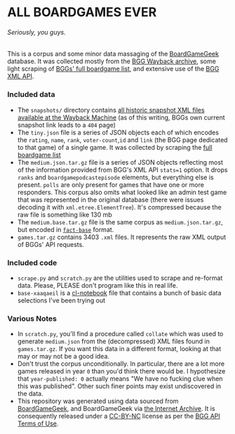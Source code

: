 # ALL BOARDGAMES EVER
###### Seriously, you guys.

This is a corpus and some minor data massaging of the [BoardGameGeek](http://boardgamegeek.com/) database. It was collected mostly from the [BGG Wayback archive](https://web.archive.org/web/*/http://files.boardgamegeek.com/snapshot/*), some light scraping of [BGGs' full boardgame list](http://boardgamegeek.com/browse/boardgame), and extensive use of the [BGG XML API](http://boardgamegeek.com/xmlapi).

### Included data

- The `snapshots/` directory contains [all historic snapshot XML files available at the Wayback Machine](https://web.archive.org/web/*/http://files.boardgamegeek.com/snapshot/*) (as of this writing, BGGs own current snapshot link leads to a `404` page)
- The `tiny.json` file is a series of JSON objects each of which encodes the `rating`, `name`, `rank`, `voter-count`,`id` and `link` (the BGG page dedicated to that game) of a single game. It was collected by scraping the [full boardgame list](http://boardgamegeek.com/browse/boardgame)
- The `medium.json.tar.gz` file is a series of JSON objects reflecting most of the information provided from BGG's XML API `stats=1` option. It drops `ranks` and `boardgamepodcastepisode` elements, but everything else is present. `polls` are only present for games that have one or more responders. This corpus also omits what looked like an admin test game that was represented in the original database (there were issues decoding it with `xml.etree.ElementTree`). It's compressed because the raw file is something like 130 mb
- The `medium.base.tar.gz` file is the same corpus as `medium.json.tar.gz`, but encoded in [`fact-base`](https://github.com/Inaimathi/fact-base) format.
- `games.tar.gz` contains 3403 `.xml` files. It represents the raw XML output of BGGs' API requests.

### Included code

- `scrape.py` and `scratch.py` are the utilities used to scrape and re-format data. Please, PLEASE don't program like this in real life.
- `base-xaaqaeil` is a [cl-notebook](https://github.com/Inaimathi/cl-notebook#cl-notebook) file that contains a bunch of basic data selections I've been trying out

### Various Notes

- In `scratch.py`, you'll find a procedure called `collate` which was used to generate `medium.json` from the (decompressed) XML files found in `games.tar.gz`. If you want this data in a different format, looking at that may or may not be a good idea.
- Don't trust the corpus unconditionally. In particular, there are a lot more games released in year `0` than you'd think there would be. I hypothesize that `year-published: 0` actually means "We have no fucking clue when this was published". Other such finer points may exist undiscovered in the data.
- This repository was generated using data sourced from [BoardGameGeek](http://boardgamegeek.com), and BoardGameGeek via [the Internet Archive](https://web.archive.org/). It is consequently released under a [CC-BY-NC](http://creativecommons.org/licenses/by-nc-sa/3.0/) license as per the [BGG API Terms of Use](http://boardgamegeek.com/wiki/page/XML_API_Terms_of_Use?).
